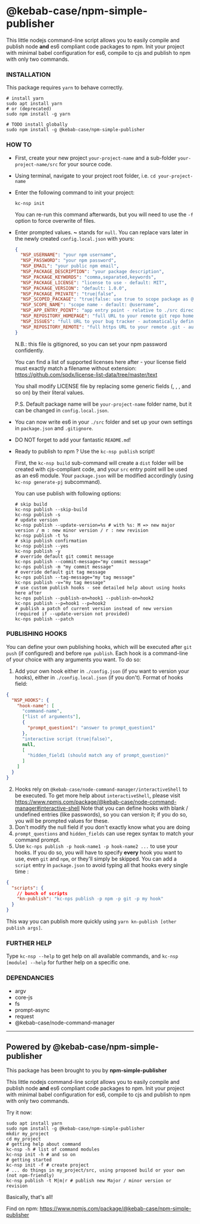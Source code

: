 @kebab-case/npm-simple-publisher
================================

This little nodejs command-line script allows you to easily compile and publish node **and** es6 compliant code 
packages to npm. Init your project with minimal babel configuration for es6, compile to cjs and 
publish to npm with only two commands.

### INSTALLATION
This package requires `yarn` to behave correctly. 

```shell script
# install yarn
sudo apt install yarn
# or (deprecated)
sudo npm install -g yarn

# TODO install globally
sudo npm install -g @kebab-case/npm-simple-publisher
```

### HOW TO

* First, create your new project `your-project-name` and a sub-folder `your-project-name/src` for your source
  code.
* Using terminal, navigate to your project root folder, i.e. `cd your-project-name`
* Enter the following command to init your project:
  ```shell script
  kc-nsp init
  ```
  You can re-run this command afterwards, but you will need to use the `-f` option to force overwrite of files.
* Enter prompted values. **~** stands for `null`. You can replace vars later in the newly created
  `config.local.json` with yours:
  ```json
  {
    "NSP_USERNAME": "your npm username",
    "NSP_PASSWORD": "your npm password",
    "NSP_EMAIL": "your public npm email",
    "NSP_PACKAGE_DESCRIPTION": "your package description",
    "NSP_PACKAGE_KEYWORDS": "comma,separated,keywords",
    "NSP_PACKAGE_LICENSE": "license to use - default: MIT",
    "NSP_PACKAGE_VERSION": "default: 1.0.0",
    "NSP_PACKAGE_PRIVATE": "true|false", 
    "NSP_SCOPED_PACKAGE": "true|false: use true to scope package as @username/package-name",
    "NSP_SCOPE_NAME": "scope name - default: @username",
    "NSP_APP_ENTRY_POINT": "app entry point - relative to ./src directory - default: index.js",
    "NSP_REPOSITORY_HOMEPAGE": "full URL to your remote git repo homepage - default: null",
    "NSP_ISSUES": "full URL to your bug tracker - automatically defined if github homepage provided",
    "NSP_REPOSITORY_REMOTE": "full https URL to your remote .git - automatically defined if github homepage provided"
  }
  ```
  N.B.: this file is gitignored, so you can set your npm password confidently.
  
  You can find a list of supported licenses here after - your license field must exactly match a filename without
  extension:
  https://github.com/spdx/license-list-data/tree/master/text
  
  You shall modify LICENSE file by replacing some generic fields (<year>, <author>, <program>, and so on) by their
  literal values.
  
  P.S. Default package name will be `your-project-name` folder name, but it can be changed in ```config.local.json```.
* You can now write es6 in your `./src` folder and set up your own settings in `package.json` and `.gitignore`.
* DO NOT forget to add your fantastic `README.md`!
* Ready to publish to npm ? Use the `kc-nsp publish` script!
  
  First, the `kc-nsp build` sub-command will create a `dist` folder will be created with cjs-compliant code, and your
  `src` entry point will be used as an es6 module. Your `package.json` will be modified accordingly
  (using `kc-nsp generate-pj` subcommand).
  
  You can use publish with following options:
  
  ```shell script
  # skip build
  kc-nsp publish --skip-build
  kc-nsp publish -s
  # update version
  kc-nsp publish --update-version=%s # with %s: M => new major version / m : new minor version / r : new revision
  kc-nsp publish -t %s
  # skip publish confirmation
  kc-nsp publish --yes
  kc-nsp publish -y
  # override default git commit message
  kc-nps publish --commit-message="my commit message"
  kc-nps publish -m "my commit message"
  # override default git tag message
  kc-nps publish --tag-message="my tag message"
  kc-nps publish -v="my tag message"
  # use custom publish hooks - see detailed help about using hooks here after
  kc-nps publish --publish-on=hook1 --publish-on=hook2
  kc-nps publish --p=hook1 --p=hook2
  # publish a patch of current version instead of new version (required if --update-version not provided)
  kc-nps publish --patch
  ```
  
### PUBLISHING HOOKS
You can define your own publishing hooks, which will be executed after `git push` (if configured) and before
`npm publish`. Each hook is a command-line of your choice with any arguments you want.
To do so:
1. Add your own hook either in `./config.json` (if you want to version your hooks), either in `./config.local.json`
(if you don't). Format of hooks field:
```json
{
  "NSP_HOOKS": {
    "hook-name": [
      "command-name",
      ["list of arguments"],
      {
        "prompt_question1": "answer to prompt_question1"
      },
      "interactive script (true|false)",
      null,
      [
        "hidden_field1 (should match any of prompt_question)"
      ]
    ]
  }
}
```
2. Hooks rely on `@kebab-case/node-command-manager/interactiveShell` to be executed.
To get more help about `interactiveShell`, please visit https://www.npmjs.com/package/@kebab-case/node-command-manager#interactive-shell
Note that you can define hooks with blank / undefined entries (like passwords), so you can version it; if you do so,
you will be prompted values for these.
3. Don't modify the null field if you don't exactly know what you are doing
4. `prompt_questions` and `hidden_fields` can use regex syntax to match your command prompt.
5. Use `kc-nps publish -p hook-name1 -p hook-name2 ...` to use your hooks. If you do so, you will have
to specify **every** hook you want to use, even `git` and `npm`, or they'll simply be skipped.
You can add a `script` entry in `package.json` to avoid typing all that hooks every single time :
```json
{
  "scripts": {
    // bunch of scripts
    "kn-publish": "kc-nps publish -p npm -p git -p my hook"
  }
}
``` 
This way you can publish more quickly using `yarn kn-publish [other publish args]`. 

### FURTHER HELP

Type `kc-nsp --help` to get help on all available commands, and `kc-nsp [module] --help` for further help on a
specific one. 

### DEPENDANCIES

- argv
- core-js
- fs 
- prompt-async
- request
- @kebab-case/node-command-manager


-----------------------------------------
## Powered by @kebab-case/npm-simple-publisher

This package has been brought to you by **npm-simple-publisher**

This little nodejs command-line script allows you to easily compile and publish node **and** es6 compliant code 
packages to npm. Init your project with minimal babel configuration for es6, compile to cjs and 
publish to npm with only two commands.

Try it now:

```shell script
sudo apt install yarn
sudo npm install -g @kebab-case/npm-simple-publisher
mkdir my_project
cd my_project
# getting help about command
kc-nsp -h # list of command modules
kc-nsp init -h # and so on
# getting started
kc-nsp init -f # create project 
# ... do things in my_project/src, using proposed build or your own (not npm-friendly)
kc-nsp publish -t M|m|r # publish new Major / minor version or revision
```

Basically, that's all!

Find on npm: https://www.npmjs.com/package/@kebab-case/npm-simple-publisher